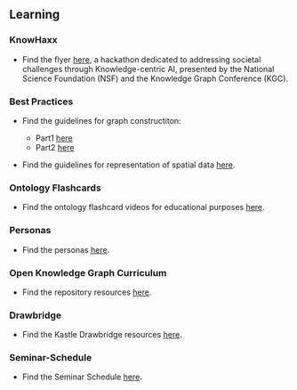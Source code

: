 ## Learning

### KnowHaxx

- Find the flyer [here](./assets/resources/knowhax-flyer.pdf), a hackathon dedicated to addressing societal challenges through Knowledge-centric AI, presented by the National Science Foundation (NSF) and the Knowledge Graph Conference (KGC).

### Best Practices

- Find the guidelines for graph constructiton:
  - Part1 [here](./resource-pages/graph-construction-guidelines.md)
  - Part2 [here](./resource-pages/graph-construction-guidelines-part2.md)

- Find the guidelines for representation of spatial data [here](./resource-pages/spatial-data-representation-guidelines.md).

### Ontology Flashcards

- Find the ontology flashcard videos for educational purposes [here](./resource-pages/ontology-flashcards.md).

### Personas

- Find the personas [here](./resource-pages/personas.md).

### Open Knowledge Graph Curriculum

- Find the repository resources [here](https://github.com/KGConf/open-kg-curriculum).

### Drawbridge

- Find the Kastle Drawbridge resources [here](https://github.com/kastle-lab/kastle-drawbridge).

### Seminar-Schedule

- Find the Seminar Schedule [here](./resource-pages/seminar-schedule.md).